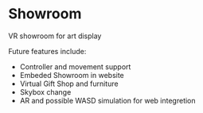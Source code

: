 # Showroom
VR showroom for art display

Future features include:

  - Controller and movement support
  - Embeded Showroom in website
  - Virtual Gift Shop and furniture
  - Skybox change
  - AR and possible WASD simulation for web integretion
